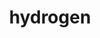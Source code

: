 ---
title: "hydrogen"
layout: cache
categories: [package, develop]
meta: {"compilers": ["gcc@11.4.0", "gcc@7.5.0"], "num_specs": 27, "num_specs_by_stack": {"e4s": 8, "e4s-neoverse-v2": 9, "radiuss": 10, "root": 27}, "oss": ["ubuntu18.04", "ubuntu22.04"], "platforms": ["linux"], "stacks": ["e4s", "e4s-neoverse-v2", "radiuss", "root"], "targets": ["neoverse_v2", "x86_64_v3"], "versions": ["1.5.3"]}
spec_details: [{"compiler": "gcc@7.5.0", "hash": "23err5r5cwqmhdkbrjdm6pa46phu5by5", "os": "ubuntu18.04", "platform": "linux", "size": "-", "stacks": ["radiuss", "root"], "target": "x86_64_v3", "variants": ["+al", "blas=any", "build_system=cmake", "build_type=Release", "~cuda", "generator=make", "~half", "+int64", "~int64_blas", "~ipo", "~omp_taskloops", "+openmp", "patches:=9266350", "~rocm", "+shared", "~test"], "versions": ["1.5.3"]}, {"compiler": "gcc@11.4.0", "hash": "3wdcbr7dibnhfw5qlpnzfg65hahyycni", "os": "ubuntu22.04", "platform": "linux", "size": "-", "stacks": ["e4s-neoverse-v2", "root"], "target": "neoverse_v2", "variants": ["+al", "blas=any", "build_system=cmake", "build_type=Release", "~cuda", "generator=make", "~half", "+int64", "~int64_blas", "~ipo", "~omp_taskloops", "+openmp", "patches:=9266350", "~rocm", "+shared", "~test"], "versions": ["1.5.3"]}, {"compiler": "gcc@11.4.0", "hash": "3ztahvkuhsntikorzgl67o4znsk7k3g6", "os": "ubuntu22.04", "platform": "linux", "size": "-", "stacks": ["e4s-neoverse-v2", "root"], "target": "neoverse_v2", "variants": ["+al", "blas=any", "build_system=cmake", "build_type=Release", "~cuda", "generator=make", "~half", "+int64", "~int64_blas", "~ipo", "~omp_taskloops", "+openmp", "patches:=9266350", "~rocm", "+shared", "~test"], "versions": ["1.5.3"]}, {"compiler": "gcc@11.4.0", "hash": "5eru52v2euyi3sbr4g46zeldvtuetp7g", "os": "ubuntu22.04", "platform": "linux", "size": "-", "stacks": ["e4s", "root"], "target": "x86_64_v3", "variants": ["+al", "blas=any", "build_system=cmake", "build_type=Release", "~cuda", "generator=make", "~half", "+int64", "~int64_blas", "~ipo", "~omp_taskloops", "+openmp", "patches:=9266350", "~rocm", "+shared", "~test"], "versions": ["1.5.3"]}, {"compiler": "gcc@11.4.0", "hash": "7snxako7kyad6e6bh5ht3fnwh73yblrm", "os": "ubuntu22.04", "platform": "linux", "size": "-", "stacks": ["e4s", "root"], "target": "x86_64_v3", "variants": ["+al", "blas=any", "build_system=cmake", "build_type=Release", "~cuda", "generator=make", "~half", "+int64", "~int64_blas", "~ipo", "~omp_taskloops", "+openmp", "patches:=9266350", "~rocm", "+shared", "~test"], "versions": ["1.5.3"]}, {"compiler": "gcc@7.5.0", "hash": "aueh5nist7vuopwzj5ehqcaaj4k3mmtt", "os": "ubuntu18.04", "platform": "linux", "size": "-", "stacks": ["radiuss", "root"], "target": "x86_64_v3", "variants": ["+al", "blas=any", "build_system=cmake", "build_type=Release", "~cuda", "generator=make", "~half", "+int64", "~int64_blas", "~ipo", "~omp_taskloops", "+openmp", "patches:=9266350", "~rocm", "+shared", "~test"], "versions": ["1.5.3"]}, {"compiler": "gcc@7.5.0", "hash": "b25vtw63t4wyac6yjokivokmgb3xpila", "os": "ubuntu18.04", "platform": "linux", "size": "-", "stacks": ["radiuss", "root"], "target": "x86_64_v3", "variants": ["+al", "blas=any", "build_system=cmake", "build_type=Release", "~cuda", "generator=make", "~half", "+int64", "~int64_blas", "~ipo", "~omp_taskloops", "+openmp", "patches:=9266350", "~rocm", "+shared", "~test"], "versions": ["1.5.3"]}, {"compiler": "gcc@11.4.0", "hash": "bwdyu7dtftyhm5fjqaxqrxb4fql4bkih", "os": "ubuntu22.04", "platform": "linux", "size": "-", "stacks": ["e4s", "root"], "target": "x86_64_v3", "variants": ["+al", "blas=any", "build_system=cmake", "build_type=Release", "~cuda", "generator=make", "~half", "+int64", "~int64_blas", "~ipo", "~omp_taskloops", "+openmp", "patches:=9266350", "~rocm", "+shared", "~test"], "versions": ["1.5.3"]}, {"compiler": "gcc@7.5.0", "hash": "cr6wuaueglc2q3ubqoxybd2qd2mfscbe", "os": "ubuntu18.04", "platform": "linux", "size": "-", "stacks": ["radiuss", "root"], "target": "x86_64_v3", "variants": ["+al", "blas=any", "build_system=cmake", "build_type=Release", "~cuda", "generator=make", "~half", "+int64", "~int64_blas", "~ipo", "~omp_taskloops", "+openmp", "patches:=9266350", "~rocm", "+shared", "~test"], "versions": ["1.5.3"]}, {"compiler": "gcc@11.4.0", "hash": "d4uis6f2pypj4mpzq5ntuhgfwgpqu5yb", "os": "ubuntu22.04", "platform": "linux", "size": "-", "stacks": ["e4s-neoverse-v2", "root"], "target": "neoverse_v2", "variants": ["+al", "blas=any", "build_system=cmake", "build_type=Release", "~cuda", "generator=make", "~half", "+int64", "~int64_blas", "~ipo", "~omp_taskloops", "+openmp", "patches:=9266350", "~rocm", "+shared", "~test"], "versions": ["1.5.3"]}, {"compiler": "gcc@11.4.0", "hash": "gf3lqozezv7esc7k4a5kpmluurum6mmy", "os": "ubuntu22.04", "platform": "linux", "size": "-", "stacks": ["e4s-neoverse-v2", "root"], "target": "neoverse_v2", "variants": ["+al", "blas=any", "build_system=cmake", "build_type=Release", "~cuda", "generator=make", "~half", "+int64", "~int64_blas", "~ipo", "~omp_taskloops", "+openmp", "patches:=9266350", "~rocm", "+shared", "~test"], "versions": ["1.5.3"]}, {"compiler": "gcc@7.5.0", "hash": "gqznobxi5dkko26glzyfy5gu3pj2dkba", "os": "ubuntu18.04", "platform": "linux", "size": "-", "stacks": ["radiuss", "root"], "target": "x86_64_v3", "variants": ["+al", "blas=any", "build_system=cmake", "build_type=Release", "~cuda", "generator=make", "~half", "+int64", "~int64_blas", "~ipo", "~omp_taskloops", "+openmp", "patches:=9266350", "~rocm", "+shared", "~test"], "versions": ["1.5.3"]}, {"compiler": "gcc@7.5.0", "hash": "gzetudm4rkog4a4tsqxrq2eiuzkiqeqn", "os": "ubuntu18.04", "platform": "linux", "size": "-", "stacks": ["radiuss", "root"], "target": "x86_64_v3", "variants": ["+al", "blas=any", "build_system=cmake", "build_type=Release", "~cuda", "generator=make", "~half", "+int64", "~int64_blas", "~ipo", "~omp_taskloops", "+openmp", "patches:=9266350", "~rocm", "+shared", "~test"], "versions": ["1.5.3"]}, {"compiler": "gcc@7.5.0", "hash": "hpj2nx4z7appxr2yxiwuamcqr3uodyck", "os": "ubuntu18.04", "platform": "linux", "size": "-", "stacks": ["radiuss", "root"], "target": "x86_64_v3", "variants": ["+al", "blas=any", "build_system=cmake", "build_type=Release", "~cuda", "generator=make", "~half", "+int64", "~int64_blas", "~ipo", "~omp_taskloops", "+openmp", "patches:=9266350", "~rocm", "+shared", "~test"], "versions": ["1.5.3"]}, {"compiler": "gcc@11.4.0", "hash": "hsewblzngkmqz6fmkhoefkgpin7qjmzv", "os": "ubuntu22.04", "platform": "linux", "size": "-", "stacks": ["e4s", "root"], "target": "x86_64_v3", "variants": ["+al", "blas=any", "build_system=cmake", "build_type=Release", "~cuda", "generator=make", "~half", "+int64", "~int64_blas", "~ipo", "~omp_taskloops", "+openmp", "patches:=9266350", "~rocm", "+shared", "~test"], "versions": ["1.5.3"]}, {"compiler": "gcc@7.5.0", "hash": "hue77gngpd4fbdm6zj6duhgla6xhtjct", "os": "ubuntu18.04", "platform": "linux", "size": "-", "stacks": ["radiuss", "root"], "target": "x86_64_v3", "variants": ["+al", "blas=any", "build_system=cmake", "build_type=Release", "~cuda", "generator=make", "~half", "+int64", "~int64_blas", "~ipo", "~omp_taskloops", "+openmp", "patches:=9266350", "~rocm", "+shared", "~test"], "versions": ["1.5.3"]}, {"compiler": "gcc@11.4.0", "hash": "ijitinasw2fmstzrdofagtkrymvglws4", "os": "ubuntu22.04", "platform": "linux", "size": "-", "stacks": ["e4s-neoverse-v2", "root"], "target": "neoverse_v2", "variants": ["+al", "blas=any", "build_system=cmake", "build_type=Release", "~cuda", "generator=make", "~half", "+int64", "~int64_blas", "~ipo", "~omp_taskloops", "+openmp", "patches:=9266350", "~rocm", "+shared", "~test"], "versions": ["1.5.3"]}, {"compiler": "gcc@7.5.0", "hash": "jlm6okz4pamdds4pmkikna6w57xdqnzy", "os": "ubuntu18.04", "platform": "linux", "size": "-", "stacks": ["radiuss", "root"], "target": "x86_64_v3", "variants": ["+al", "blas=any", "build_system=cmake", "build_type=Release", "~cuda", "generator=make", "~half", "+int64", "~int64_blas", "~ipo", "~omp_taskloops", "+openmp", "patches:=9266350", "~rocm", "+shared", "~test"], "versions": ["1.5.3"]}, {"compiler": "gcc@11.4.0", "hash": "jr2kvaejjbyrznl7mazvrj4qfrqxvk4e", "os": "ubuntu22.04", "platform": "linux", "size": "-", "stacks": ["e4s", "root"], "target": "x86_64_v3", "variants": ["+al", "blas=any", "build_system=cmake", "build_type=Release", "~cuda", "generator=make", "~half", "+int64", "~int64_blas", "~ipo", "~omp_taskloops", "+openmp", "patches:=9266350", "~rocm", "+shared", "~test"], "versions": ["1.5.3"]}, {"compiler": "gcc@11.4.0", "hash": "lm2yv5i23r65teje2asmlvwxdgjxaiw2", "os": "ubuntu22.04", "platform": "linux", "size": "-", "stacks": ["e4s", "root"], "target": "x86_64_v3", "variants": ["+al", "blas=any", "build_system=cmake", "build_type=Release", "~cuda", "generator=make", "~half", "+int64", "~int64_blas", "~ipo", "~omp_taskloops", "+openmp", "patches:=9266350", "~rocm", "+shared", "~test"], "versions": ["1.5.3"]}, {"compiler": "gcc@11.4.0", "hash": "mvrmp7azkt5j4tnlmo7k257wzfbya2hc", "os": "ubuntu22.04", "platform": "linux", "size": "-", "stacks": ["e4s-neoverse-v2", "root"], "target": "neoverse_v2", "variants": ["+al", "blas=any", "build_system=cmake", "build_type=Release", "~cuda", "generator=make", "~half", "+int64", "~int64_blas", "~ipo", "~omp_taskloops", "+openmp", "patches:=9266350", "~rocm", "+shared", "~test"], "versions": ["1.5.3"]}, {"compiler": "gcc@11.4.0", "hash": "mwqe43bhqxehspxhnkb2zz6qd6ji4m74", "os": "ubuntu22.04", "platform": "linux", "size": "-", "stacks": ["e4s-neoverse-v2", "root"], "target": "neoverse_v2", "variants": ["+al", "blas=any", "build_system=cmake", "build_type=Release", "~cuda", "generator=make", "~half", "+int64", "~int64_blas", "~ipo", "~omp_taskloops", "+openmp", "patches:=9266350", "~rocm", "+shared", "~test"], "versions": ["1.5.3"]}, {"compiler": "gcc@11.4.0", "hash": "uojycbgm3cho5pgcvurelztpne5b2tat", "os": "ubuntu22.04", "platform": "linux", "size": "-", "stacks": ["e4s-neoverse-v2", "root"], "target": "neoverse_v2", "variants": ["+al", "blas=any", "build_system=cmake", "build_type=Release", "~cuda", "generator=make", "~half", "+int64", "~int64_blas", "~ipo", "~omp_taskloops", "+openmp", "patches:=9266350", "~rocm", "+shared", "~test"], "versions": ["1.5.3"]}, {"compiler": "gcc@11.4.0", "hash": "wxyuk6oq5fytzteo7wv77ynfe5oyva4b", "os": "ubuntu22.04", "platform": "linux", "size": "-", "stacks": ["e4s", "root"], "target": "x86_64_v3", "variants": ["+al", "blas=any", "build_system=cmake", "build_type=Release", "~cuda", "generator=make", "~half", "+int64", "~int64_blas", "~ipo", "~omp_taskloops", "+openmp", "patches:=9266350", "~rocm", "+shared", "~test"], "versions": ["1.5.3"]}, {"compiler": "gcc@7.5.0", "hash": "xlhyqcnalurlslhoq46coxobwz3b5v22", "os": "ubuntu18.04", "platform": "linux", "size": "-", "stacks": ["radiuss", "root"], "target": "x86_64_v3", "variants": ["+al", "blas=any", "build_system=cmake", "build_type=Release", "~cuda", "generator=make", "~half", "+int64", "~int64_blas", "~ipo", "~omp_taskloops", "+openmp", "patches:=9266350", "~rocm", "+shared", "~test"], "versions": ["1.5.3"]}, {"compiler": "gcc@11.4.0", "hash": "xt6c6loghkvfeluhnnvkz266qvzx5gdj", "os": "ubuntu22.04", "platform": "linux", "size": "-", "stacks": ["e4s", "root"], "target": "x86_64_v3", "variants": ["+al", "blas=any", "build_system=cmake", "build_type=Release", "~cuda", "generator=make", "~half", "+int64", "~int64_blas", "~ipo", "~omp_taskloops", "+openmp", "patches:=9266350", "~rocm", "+shared", "~test"], "versions": ["1.5.3"]}, {"compiler": "gcc@11.4.0", "hash": "ypzqllshymzxex6xwow3ze5oi3wl26p2", "os": "ubuntu22.04", "platform": "linux", "size": "-", "stacks": ["e4s-neoverse-v2", "root"], "target": "neoverse_v2", "variants": ["+al", "blas=any", "build_system=cmake", "build_type=Release", "~cuda", "generator=make", "~half", "+int64", "~int64_blas", "~ipo", "~omp_taskloops", "+openmp", "patches:=9266350", "~rocm", "+shared", "~test"], "versions": ["1.5.3"]}]
---
